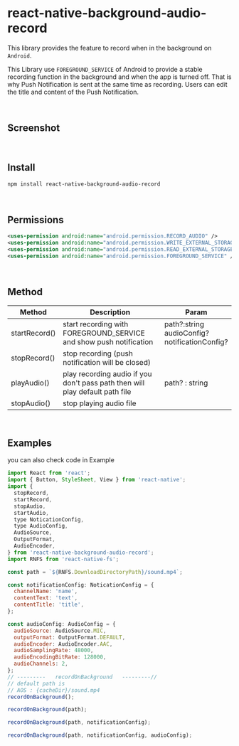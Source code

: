 # react-native-background-audio-record

This library provides the feature to record when in the background on ` Android`.

This Library use `FOREGROUND_SERVICE` of Android to provide a stable recording function in the background and when the app is turned off.
That is why Push Notification is sent at the same time as recording.
Users can edit the title and content of the Push Notification.

<br/>

## Screenshot

<br/>

## Install

```sh
npm install react-native-background-audio-record
```

<br/>

## Permissions

```xml
<uses-permission android:name="android.permission.RECORD_AUDIO" />
<uses-permission android:name="android.permission.WRITE_EXTERNAL_STORAGE" />
<uses-permission android:name="android.permission.READ_EXTERNAL_STORAGE" />
<uses-permission android:name="android.permission.FOREGROUND_SERVICE" />

```

<br/>

## Method

| Method        | Description                                                                  | Param                                                     |
| ------------- | ---------------------------------------------------------------------------- | --------------------------------------------------------- |
| startRecord() | start recording with FOREGROUND_SERVICE and show push notification           | path?:string <br/> audioConfig? <br/> notificationConfig? |
| stopRecord()  | stop recording (push notification will be closed)                            |                                                           |
| playAudio()   | play recording audio if you don't pass path then will play default path file | path? : string                                            |
| stopAudio()   | stop playing audio file                                                      |                                                           |

<br/>

## Examples

you can also check code in Example

```js
import React from 'react';
import { Button, StyleSheet, View } from 'react-native';
import {
  stopRecord,
  startRecord,
  stopAudio,
  startAudio,
  type NoticationConfig,
  type AudioConfig,
  AudioSource,
  OutputFormat,
  AudioEncoder,
} from 'react-native-background-audio-record';
import RNFS from 'react-native-fs';

const path = `${RNFS.DownloadDirectoryPath}/sound.mp4`;

const notificationConfig: NoticationConfig = {
  channelName: 'name',
  contentText: 'text',
  contentTitle: 'title',
};

const audioConfig: AudioConfig = {
  audioSource: AudioSource.MIC,
  outputFormat: OutputFormat.DEFAULT,
  audioEncoder: AudioEncoder.AAC,
  audioSamplingRate: 48000,
  audioEncodingBitRate: 128000,
  audioChannels: 2,
};
// ---------   recordOnBackground   ---------//
// default path is
// AOS : {cacheDir}/sound.mp4
recordOnBackground();

recordOnBackground(path);

recordOnBackground(path, notificationConfig);

recordOnBackground(path, notificationConfig, audioConfig);
```
